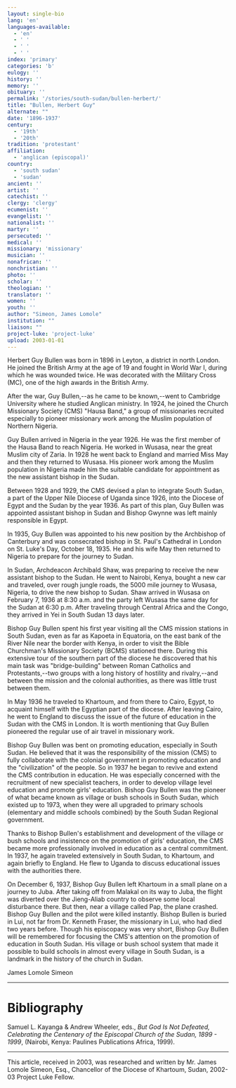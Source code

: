 ```yaml
---
layout: single-bio
lang: 'en'
languages-available:
  - 'en'
  - ' '
  - ' '
  - ' '
index: 'primary'
categories: 'b'
eulogy: ''
history: ''
memory: ''
obituary: ''
permalink: '/stories/south-sudan/bullen-herbert/'
title: "Bullen, Herbert Guy"
alternate: ""
date: '1896-1937'
century:
  - '19th'
  - '20th'
tradition: 'protestant'
affiliation:
  - 'anglican (episcopal)'
country:
  - 'south sudan'
  - 'sudan'
ancient: ''
artist: ''
catechist: ''
clergy: 'clergy'
ecumenist: ''
evangelist: ''
nationalist: ''
martyr: ''
persecuted: ''
medical: ''
missionary: 'missionary'
musician: ''
nonafrican: ''
nonchristian: ''
photo: ''
scholar: ''
theologian: ''
translator: ''
women: ''
youth: ''
author: "Simeon, James Lomole"
institution: ""
liaison: ""
project-luke: 'project-luke'
upload: 2003-01-01
---
```




Herbert Guy Bullen was born in 1896 in Leyton, a district in north London. He joined the British Army at the age of 19 and fought in World War I, during which he was wounded twice. He was decorated with the Military Cross (MC), one of the high awards in the British Army.

After the war, Guy Bullen,--as he came to be known,--went to Cambridge University where he studied Anglican ministry. In 1924, he joined the Church Missionary Society (CMS) "Hausa Band," a group of missionaries recruited especially to pioneer missionary work  among the Muslim population of Northern Nigeria.

Guy Bullen arrived in Nigeria in the year 1926. He was the first member  of the Hausa Band to reach Nigeria. He worked in Wusasa, near the great Muslim city of Zaria. In 1928 he went back to England and married Miss May and then they returned to Wusasa. His pioneer work among the Muslim population in Nigeria made him the suitable candidate for appointment as the new assistant bishop in the Sudan.

Between 1928 and 1929, the CMS devised a plan to integrate South Sudan, a part of the Upper Nile  Diocese of Uganda since 1926, into the Diocese of Egypt and the Sudan by the year 1936. As part of this plan, Guy Bullen was appointed assistant bishop in Sudan and Bishop Gwynne was left mainly responsible in Egypt.

In 1935, Guy Bullen was appointed to his new position by the Archbishop of Canterbury and was consecrated bishop in St. Paul's Cathedral in London on St. Luke's Day, October 18, 1935. He and his wife May then returned to Nigeria to prepare for the journey to Sudan.

In Sudan, Archdeacon Archibald Shaw, was preparing to receive the new assistant bishop to the Sudan. He went to Nairobi, Kenya, bought a new car and traveled, over rough jungle roads, the 5000 mile journey to Wusasa, Nigeria, to drive the new bishop to Sudan.  Shaw arrived in Wusasa on February 7, 1936 at 8:30 a.m. and the party left Wusasa the same day for the Sudan at 6:30 p.m. After traveling through Central Africa and the Congo, they arrived in Yei in South Sudan 13 days later.

Bishop Guy Bullen spent his first year visiting all the CMS mission stations in South Sudan, even as far as Kapoeta in Equatoria, on the east bank of the River Nile near the border with Kenya, in order to visit the Bible Churchman's Missionary Society (BCMS) stationed there. During this extensive tour of the southern part of the diocese he discovered that his main task was "bridge-building" between Roman Catholics and Protestants,--two groups with a long history of hostility and rivalry,--and between the mission and the colonial authorities, as there was little trust between them.

In May 1936 he traveled to Khartoum, and from there to Cairo, Egypt, to acquaint himself with the Egyptian part of the diocese. After leaving Cairo, he went to England to discuss the issue of the future of education in the Sudan with the CMS in London. It is worth mentioning that Guy Bullen pioneered the regular use of air travel in missionary work.

Bishop Guy Bullen was bent on promoting education, especially in South Sudan. He believed that it was the responsibility of the mission (CMS) to fully collaborate  with the colonial
government in promoting education and the "civilization" of the people. So in 1937 he began to revive and extend the CMS contribution in education. He was especially concerned with the recruitment of new specialist teachers, in order to develop village level education and promote girls' education. Bishop Guy Bullen was the pioneer of what became known as village or bush schools in South Sudan, which existed up to 1973, when they  were all upgraded to primary schools (elementary and middle schools combined) by the South Sudan Regional government.

Thanks to Bishop Bullen's establishment and development of the village or bush schools and insistence on the promotion of girls' education, the CMS became more professionally involved in education as a central commitment. In 1937, he again traveled extensively in South Sudan, to Khartoum, and again briefly to England. He flew to Uganda to discuss educational issues with the authorities there.

On December 6, 1937, Bishop Guy Bullen left Khartoum in a small plane on a journey to Juba. After taking off from Malakal on its way to Juba, the flight was diverted over the Jieng-Aliab country to observe some local disturbance there. But then, near a village called Pap, the plane crashed. Bishop Guy Bullen and the pilot were killed instantly. Bishop Bullen is buried in Lui, not far from Dr. Kenneth Fraser, the missionary in Lui, who had died two years before. Though his episcopacy was very short, Bishop Guy Bullen will be remembered for focusing the CMS's attention on the promotion of education in South Sudan.  His village or bush school system that made it possible to build schools in almost every village in South Sudan, is a landmark in the history of the church in Sudan.

James Lomole Simeon

---

# Bibliography

Samuel L. Kayanga &amp; Andrew Wheeler, eds., *But God Is Not Defeated, Celebrating the Centenary of the Episcopal Church of the Sudan, 1899 - 1999*, (Nairobi, Kenya: Paulines Publications Africa, 1999).

---

This article, received in 2003, was researched and written by Mr. James Lomole Simeon, Esq., Chancellor of the Diocese of Khartoum, Sudan, 2002-03 Project Luke Fellow.

